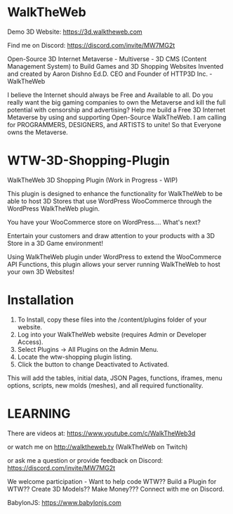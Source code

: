 # WalkTheWeb
Demo 3D Website: https://3d.walktheweb.com

Find me on Discord: https://discord.com/invite/MW7MG2t

Open-Source 3D Internet Metaverse - Multiverse - 3D CMS (Content Management System) to Build Games and 3D Shopping Websites Invented and created by Aaron Dishno Ed.D. CEO and Founder of HTTP3D Inc. - WalkTheWeb

I believe the Internet should always be Free and Available to all. Do you really want the big gaming companies to own the Metaverse and kill the full potential with censorship and advertising? Help me build a Free 3D Internet Metaverse by using and supporting Open-Source WalkTheWeb. I am calling for PROGRAMMERS, DESIGNERS, and ARTISTS to unite! So that Everyone owns the Metaverse.

# WTW-3D-Shopping-Plugin
WalkTheWeb 3D Shopping Plugin (Work in Progress - WIP)

This plugin is designed to enhance the functionality for WalkTheWeb to be able to host 3D Stores that use WordPress WooCommerce through the WordPress WalkTheWeb plugin.

You have your WooCommerce store on WordPress.... What's next? 

Entertain your customers and draw attention to your products with a 3D Store in a 3D Game environment!

Using WalkTheWeb plugin under WordPress to extend the WooCommerce API Functions, this plugin allows your server running WalkTheWeb to host your own 3D Websites!

# Installation
1. To Install, copy these files into the /content/plugins folder of your website.
2. Log into your WalkTheWeb website (requires Admin or Developer Access).
3. Select Plugins -> All Plugins on the Admin Menu.
4. Locate the wtw-shopping plugin listing.
5. Click the button to change Deactivated to Activated.

This will add the tables, initial data, JSON Pages, functions, iframes, menu options, scripts, new molds (meshes), and all required functionality.

# LEARNING
There are videos at: https://www.youtube.com/c/WalkTheWeb3d

or watch me on http://walktheweb.tv (WalkTheWeb on Twitch)

or ask me a question or provide feedback on Discord: https://discord.com/invite/MW7MG2t

We welcome participation - Want to help code WTW?? Build a Plugin for WTW?? Create 3D Models?? Make Money??? Connect with me on Discord.

BabylonJS: https://www.babylonjs.com
